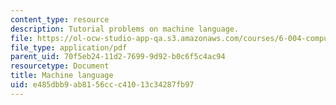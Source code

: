 ```yaml
---
content_type: resource
description: Tutorial problems on machine language.
file: https://ol-ocw-studio-app-qa.s3.amazonaws.com/courses/6-004-computation-structures-spring-2009/e485dbb9ab8156ccc41013c34287fb97_MIT6_004s09_tutor12.pdf
file_type: application/pdf
parent_uid: 70f5eb24-11d2-7699-9d92-b0c6f5c4ac94
resourcetype: Document
title: Machine language
uid: e485dbb9-ab81-56cc-c410-13c34287fb97
---
```

